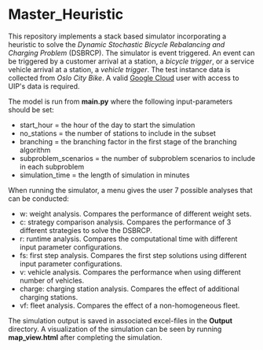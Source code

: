 # Master_Heuristic

This repository implements a stack based simulator incorporating a heuristic to solve the
*Dynamic Stochastic Bicycle Rebalancing and Charging Problem* (DSBRCP). The simulator is event triggered. An event can
be triggered by a customer arrival at a station, a *bicycle trigger*, or a service vehicle arrival at a station,
a *vehicle trigger*. The test instance data is collected from *Oslo City Bike*. A valid [Google Cloud]
user with access to UIP's data is required.

The model is run from **main.py** where the following input-parameters should be set:
- start_hour = the hour of the day to start the simulation
- no_stations = the number of stations to include in the subset
- branching = the branching factor in the first stage of the branching algorithm
- subproblem_scenarios = the number of subproblem scenarios to include in each subproblem
- simulation_time = the length of simulation in minutes

When running the simulator, a menu gives the user 7 possible analyses that can be conducted:
* w: weight analysis. Compares the performance of different weight sets.
* c: strategy comparison analysis. Compares the performance of 3 different strategies to solve the DSBRCP.
* r: runtime analysis. Compares the computational time with different input parameter configurations.
* fs: first step analysis. Compares the first step solutions using different input parameter configurations.
* v: vehicle analysis. Compares the performance when using different number of vehicles.
* charge: charging station analysis. Compares the effect of additional charging stations.
* vf: fleet analysis. Compares the effect of a non-homogeneous fleet.

The simulation output is saved in associated excel-files in the **Output** directory. A visualization of the simulation
can be seen by running **map_view.html** after completing the simulation.

[Google Cloud]: <https://cloud.google.com/bigquery>